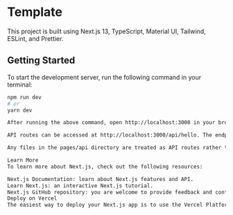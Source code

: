 # Template

This project is built using Next.js 13, TypeScript, Material UI, Tailwind, ESLint, and Prettier.

## Getting Started

To start the development server, run the following command in your terminal:

```bash
npm run dev
# or
yarn dev

After running the above command, open http://localhost:3000 in your browser to see the result. You can edit the page by modifying the app/page.tsx file, and the page will auto-update as you make changes.

API routes can be accessed at http://localhost:3000/api/hello. The endpoint for this API route can be found in the pages/api/hello.ts file.

Any files in the pages/api directory are treated as API routes rather than React pages.

Learn More
To learn more about Next.js, check out the following resources:

Next.js Documentation: learn about Next.js features and API.
Learn Next.js: an interactive Next.js tutorial.
Next.js GitHub repository: you are welcome to provide feedback and contribute to the project.
Deploy on Vercel
The easiest way to deploy your Next.js app is to use the Vercel Platform from the creators of Next.js. Check out the Next.js deployment documentation for more details.